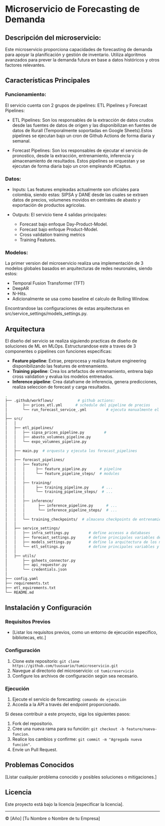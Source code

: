 # Microservicio de Forecasting de Demanda

## Descripción del microservicio:

Este microservicio proporciona capacidades de forecasting de demanda para apoyar la planificación y gestión de inventario. Utiliza algoritmos avanzados para prever la demanda futura en base a datos históricos y otros factores relevantes.

## Características Principales

### Funcionamiento: 
El servicio cuenta con 2 grupos de pipelines: ETL Pipelines y Forecast Pipelines:

* ETL Pipelines:  Son los responsables de la extracción de datos crudos desde las fuentes de datos de origen y las disponibilizan en fuentes de datos de Rurall (Temporalmente soportadas en Google Sheets).Estos pipelines se ejecutan bajo un cron de Github Actions de forma diaria y semanal.

* Forecast Pipelines: Son los responsables de ejecutar el servicio de pronostico, desde la extracción, entrenamiento, inferencia y almacenamiento de resultados. Estos pipelines se orquestan y se ejecutan de forma diaria bajo un cron empleando #Captus.

### Datos:
* Inputs: Las features empleadas actualmente son oficiales para colombia, siendo estas: SIPSA y DANE desde las cuales se extraen datos de precios, volumenes movidos en centrales de abasto y exportación de productos agricolas.

* Outputs: El servicio tiene 4 salidas principales:
  * Forecast bajo enfoque Day-Product-Model. 
  * Forecast bajo enfoque Product-Model.
  * Cross  validation training metrics
  * Training Features.


### Modelos: 
La primer version del microservicio realiza una implementación de 3 modelos globales basados en arquitecturas de redes neuronales, siendo estos: 

* Temporal Fusion Transformer (TFT)
*  DeepAR
*  N-Hits.
* Adicionalmente se usa como baseline el calculo de Rolling Window.

 Encontrandose las configuraciones de estas arquitecturas en src/service_settings/models_settings.py.


## Arquitectura

El diseño del servicio se realiza siguiendo practicas de diseño de soluciones de ML en MLOps. Estructurandose este a traves de 3 componentes o pipelines con funciones especificas:

- **Feature pipeline**: Extrae, preprocesa y realiza feature engineering disponibilizando las features de entrenamiento.
- **Training pipeline**: Crea los artefactos de entrenamiento, entrena bajo cross validation y evalua los modelos entrenados.
- **Inference pipeline**: Crea dataframe de inferencia, genera predicciones, realiza seleccion de forecast y carga resultados.

```bash
.
├── .github/workflows/           # github actions:
│       ├── prices_etl.yml      # schedule del pipeline de precios
│       └── run_forecast_service_.yml         # ejecuta manualmente el servicio de forecast
│
├── src/
│   │
│   ├── etl_pipelines/
│   │   ├── sipsa_prices_pipeline.py         #
│   │   ├── abasto_volumnes_pipeline.py
│   │   └── expo_volumnes_pipeline.py
│   │
│   ├── main.py  # orquesta y ejecuta los forecast_pipelines
│   │   
│   ├── forecast_pipelines/
│   │   ├── feature/ 
│   │   │     ├── feature_pipeline.py      # pipeline
│   │   │     └── feature_pipeline_steps/  # modules
│   │   │
│   │   ├── training/ 
│   │   │     ├── training_pipeline.py      # ...
│   │   │     └── training_pipeline_steps/  # ...
│   │   │
│   │   ├── inference/ 
│   │   │      ├── inference_pipeline.py      # ...
│   │   │      └── inference_pipeline_steps/  # ...
│   │   │
│   │   └── training_checkpoints/  # almacena checkpoints de entrenamiento
│   │
│   ├── service_settings/
│   │   ├── infra_settings.py         # define accesos a databases
│   │   ├── forecast_settings.py      # define principales variables del servicio
│   │   ├── models_settings.py        # define la arquitectura de los modelos
│   │   └── etl_settings.py           # define principales variables y accesos de los etl pipelines
│   │
│   ├── utils/
│       ├── gsheets_connector.py      
│       ├── api_requestor.py 
│       └── credentials.json
│   
├── config.yaml
├── requirements.txt
├── etl_equirements.txt
└── README.md 
```


## Instalación y Configuración

### Requisitos Previos

- [Listar los requisitos previos, como un entorno de ejecución específico, bibliotecas, etc.]

### Configuración

1. Clone este repositorio: `git clone https://github.com/tuusuario/tumicroservicio.git`
2. Navegue al directorio del microservicio: `cd tumicroservicio`
3. Configure los archivos de configuración según sea necesario.

### Ejecución

1. Ejecute el servicio de forecasting: `comando de ejecución`
2. Acceda a la API a través del endpoint proporcionado.



Si desea contribuir a este proyecto, siga los siguientes pasos:

1. Fork del repositorio.
2. Cree una nueva rama para su función: `git checkout -b feature/nueva-funcion`.
3. Realice los cambios y confirme: `git commit -m "Agregada nueva función"`.
4. Envíe un Pull Request.

## Problemas Conocidos

[Listar cualquier problema conocido y posibles soluciones o mitigaciones.]

## Licencia

Este proyecto está bajo la licencia [especificar la licencia].

---
© [Año] [Tu Nombre o Nombre de tu Empresa]
